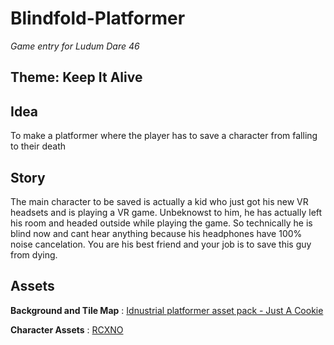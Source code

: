 # Blindfold-Platformer

*Game entry for Ludum Dare 46*

## Theme: Keep It Alive

## Idea

To make a platformer where the player has to save a character from falling to their death

## Story

The main character to be saved is actually a kid who just got his new VR headsets and is playing a VR game. Unbeknowst to him, he has actually left his room and headed outside while playing the game. So technically he is blind now and cant hear anything because his headphones have 100% noise cancelation. You are his best friend and your job is to save this guy from dying.

## Assets

**Background and Tile Map** : [Idnustrial platformer asset pack - Just A Cookie](https://just-a-cookie.itch.io/idnustrial-platformer-asset-pack)

**Character Assets** : [RCXNO](https://rcxno.itch.io/pixel-character-animations-and-more)
